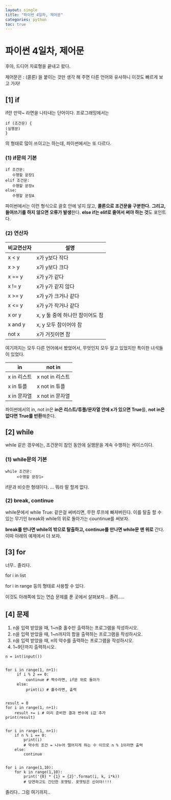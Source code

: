 ```yaml
---
layout: single
title: "파이썬 4일차, 제어문"
categories: python
toc: true
---
```

# 파이썬 4일차, 제어문
후아, 드디어 자료형을 끝내고 왔다. 

제어문은 : (콜론) 을 붙이는 것만 생각 해 주면 다른 언어와 유사하니 이것도 빠르게 보고 가자!
## [1] if
if란 만약~ 라면을 나타내는 단어이다. 프로그래밍에서는 
```
if (조건문) {
(실행문)
}
```
의 형태로 많이 쓰이고는 하는데, 파이썬에서는 또 다르다.
### (1) if문의 기본
```
if 조건문: 
   수행할 문장1
elif 조건문:
   수행할 문장x
else: 
   수행할 문장A
```
파이썬에서는 이런 형식으로 괄호 안에 넣지 않고, **콜론으로 조건문을 구분한다.** **그리고, 들여쓰기를 하지 않으면 오류가 발생**한다. **else if는 elif로 줄여서 써야 하는 것**도 포인트다.
### (2) 연산자

|비교연산자|설명|
|------|---|
|x < y|x가 y보다 작다|
|x > y|x가 y보다 크다|
|x == y|x가 y가 같다|
|x != y|x가 y가 같지 않다|
|x >= y|x가 y가 크거나 같다|
|x <= y|x가 y가 작거나 같다|
|x or y|x, y 둘 중에 하나만 참이어도 참|
|x and y|x, y 모두 참이어야 참|
|not x|x가 거짓이면 참|


여기까지는 모두 다른 언어에서 봤었어서, 무엇인지 모두 알고 있었지만 특이한 녀석들이 있었다.

|in|not in|
|------|---|
|x in 리스트|x not in 리스트|
|x in 튜플|x not in 튜플|
|x in 문자열|x not in 문자열|

파이썬에서의 in, not in은 **in은 리스트/튜플/문자열 안에 x가 있으면 True**를, **not in은 없다면 True를 반환**해준다.
## [2] while
while 같은 경우에는, 조건문이 참인 동안에 실행문을 계속 수행하는 케이스이다.
### (1) while문의 기본
```
while 조건문: 
     <수행할 문장1> 
```
if문과 비슷한 형태이다. ... 뭐라 말 할게 없다.
### (2) break, continue
while문에서 while True: 같은걸 써버리면, 무한 루프에 빠져버린다. 이를 탈출 할 수 있는 무기인 break와 while의 위로 돌아가는 countinue를 써보자.

**break를 만나면 while의 밖으로 탈출하고, continue를 만나면 while문 맨 위로** 간다. 이따 아래의 예제에서 더 보자.
## [3] for
너무.. 졸리다. 

for i in list

for i in range 등의 형태로 사용할 수 있다.

이것도 아래쪽에 있는 연습 문제를 푼 곳에서 살펴보자... 졸려.....

## [4] 문제
1. n을 입력 받았을 때, 1~n중 홀수만 출력하는 프로그램을 작성하시오.
2. n을 입력 받았을 때, 1~n까지의 합을 출력하는 프로그램을 작성하시오.
3. n을 입력 받았을 때, n의 약수를 출력하는 프로그램을 작성하시오.
4. 1~9단까지 출력하시오.
```
n = int(input())


for i in range(1, n+1):
     if i % 2 == 0: 
         continue # 짝수라면, if문 위로 돌아가
     else:
         print(i) # 홀수라면, 출력


result = 0
for i in range(1, n+1):
    result += i # 미리 준비한 결과 변수에 i값 추가
print(result)


for i in range(1, n+1):
    if n % i == 0:
        print(i) 
        # 약수의 조건 = 나누어 떨어지게 하는 수 이므로 n % 1이라면 출력
    else:
        continue


for i in range(1,10):
    for k in range(1,10):
        print('{0} * {1} = {2}'.format(i, k, i*k)) 
        # 당연하고도 간단한 포맷팅. 포맷팅은 신이야!!!!
```

졸리다.. 그럼 여기까지..
